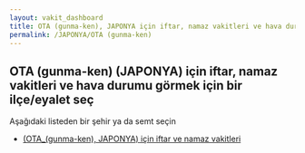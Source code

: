 ```yaml
---
layout: vakit_dashboard
title: OTA (gunma-ken), JAPONYA için iftar, namaz vakitleri ve hava durumu - ilçe/eyalet seç
permalink: /JAPONYA/OTA (gunma-ken)
---
```


## OTA (gunma-ken) (JAPONYA) için iftar, namaz vakitleri ve hava durumu  görmek için bir ilçe/eyalet seç

Aşağıdaki listeden bir şehir ya da semt seçin

* [ (OTA_(gunma-ken), JAPONYA) için iftar ve namaz vakitleri](/JAPONYA/OTA_(gunma-ken)/)

<script type="text/javascript">
  var GLOBAL_COUNTRY = 'JAPONYA';
  var GLOBAL_CITY = 'OTA (gunma-ken)';
  var GLOBAL_STATE = 'OTA (gunma-ken)';
</script>
